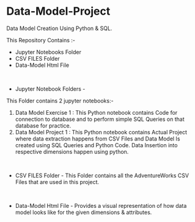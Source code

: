 # Data-Model-Project
Data Model Creation Using Python &amp; SQL. 

This Repository Contains :-

* Jupyter Notebooks Folder
* CSV FILES Folder
* Data-Model Html File


&emsp;&emsp;
* Jupyter Notebook Folders -
&emsp;

This Folder contains 2 jupyter notebooks:-
1) Data Model Exercise 1 : This Python notebook contains Code for connection to database and to perform simple SQL Queries on that database for practice.
2) Data Model Project 1 : This Python notebook contains Actual Project where data extraction happens from CSV Files and Data Model Is created using SQL Queries and Python Code. Data Insertion into respective dimensions happen using python.

&emsp;
* CSV FILES Folder -
This Folder contains all the AdventureWorks CSV Files that are used in this project.


&emsp;
* Data-Model Html File -
Provides a visual representation of how data model looks like for the given dimensions & attributes. 
